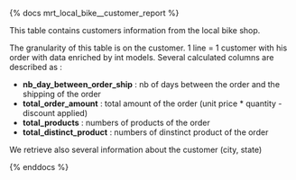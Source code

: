 {% docs mrt_local_bike__customer_report %}

This table contains customers information from the local bike shop.

The granularity of this table is on the customer. 1 line = 1 customer with his order with data enriched by int models. 
Several calculated columns are described as :
 - **nb_day_between_order_ship** : nb of days between the order and the shipping of the order
 - **total_order_amount** : total amount of the order (unit price * quantity - discount applied)
 - **total_products** : numbers of products of the order
 - **total_distinct_product** : numbers of dinstinct product of the order

We retrieve also several information about the customer (city, state)

{% enddocs %}
